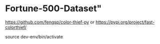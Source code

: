 # Fortune-500-Dataset"

https://github.com/fengsp/color-thief-py  or https://pypi.org/project/fast-colorthief/


source dev-env/bin/activate
